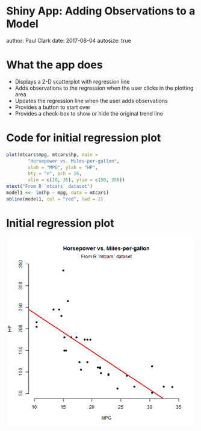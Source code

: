 Shiny App: Adding Observations to a Model
========================================================
author: Paul Clark
date: 2017-06-04
autosize: true
<style>
  .col2 {
    columns: 2 200px;         /* number of columns and width in pixels*/
    -webkit-columns: 2 200px; /* chrome, safari */
    -moz-columns: 2 200px;    /* firefox */
  }
</style>


What the app does
========================================================

- Displays a 2-D scatterplot with regression line
- Adds observations to the regression when the user clicks in the plotting area
- Updates the regression line when the user adds observations
- Provides a button to start over
- Provides a check-box to show or hide the original trend line

Code for initial regression plot
========================================================

```r
plot(mtcars$mpg, mtcars$hp, main =
        "Horsepower vs. Miles-per-gallon", 
        xlab = "MPG", ylab = "HP", 
        bty = "n", pch = 16,
        xlim = c(10, 35), ylim = c(50, 350))
mtext("From R `mtcars` dataset")
model1 <<- lm(hp ~ mpg, data = mtcars)
abline(model1, col = "red", lwd = 2)
```

  
Initial regression plot
========================================================

![plot of chunk initialplot_revealed](ShinyProject-figure/initialplot_revealed-1.png)
